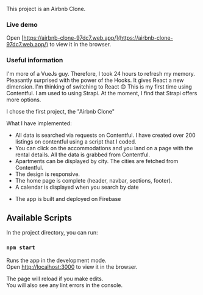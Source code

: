 This project is an Airbnb Clone.

### Live demo

Open [https://airbnb-clone-97dc7.web.app/](https://airbnb-clone-97dc7.web.app/) to view it in the browser.

### Useful information

I'm more of a VueJs guy. Therefore, I took 24 hours to refresh my memory. Pleasantly surprised with the power of the Hooks. It gives React a new dimension. I'm thinking of switching to React 😊
This is my first time using Contentful. I am used to using Strapi. At the moment, I find that Strapi offers more options.

I chose the first project, the "Airbnb Clone"

What I have implemented:

- All data is searched via requests on Contentful. I have created over 200 listings on contentful using a script that I coded.
- You can click on the accommodations and you land on a page with the rental details. All the data is grabbed from Contentful.
- Apartments can be displayed by city. The cities are fetched from Contentful.
- The design is responsive.
- The home page is complete (header, navbar, sections, footer).
- A calendar is displayed when you search by date

* The app is built and deployed on Firebase

## Available Scripts

In the project directory, you can run:

### `npm start`

Runs the app in the development mode.<br />
Open [http://localhost:3000](http://localhost:3000) to view it in the browser.

The page will reload if you make edits.<br />
You will also see any lint errors in the console.
